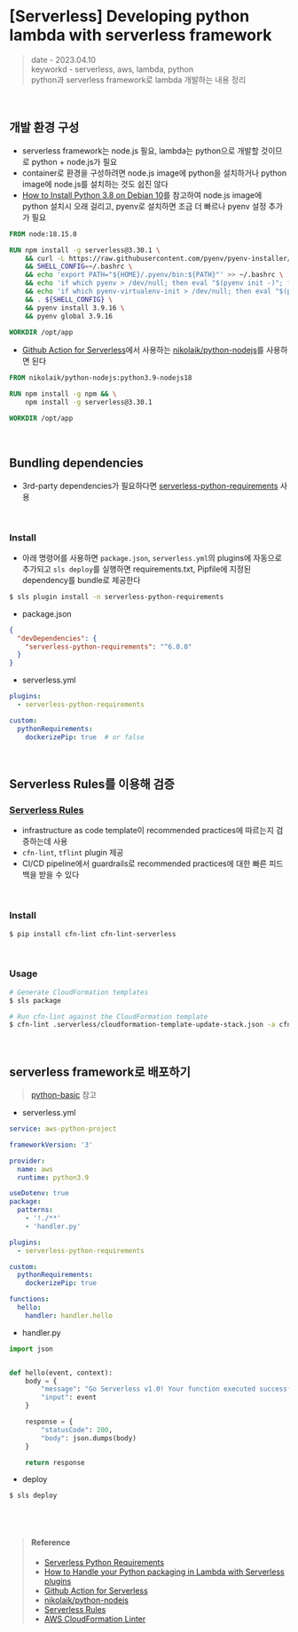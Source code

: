# [Serverless] Developing python lambda with serverless framework
> date - 2023.04.10  
> keyworkd - serverless, aws, lambda, python  
> python과 serverless framework로 lambda 개발하는 내용 정리  

<br>

## 개발 환경 구성
* serverless framework는 node.js 필요, lambda는 python으로 개발할 것이므로 python + node.js가 필요
* container로 환경을 구성하려면 node.js image에 python을 설치하거나 python image에 node.js를 설치하는 것도 쉽진 않다
* [How to Install Python 3.8 on Debian 10](https://linuxize.com/post/how-to-install-python-3-8-on-debian-10)를 참고하여 node.js image에 python 설치시 오래 걸리고, pyenv로 설치하면 조금 더 빠르나 pyenv 설정 추가가 필요
```dockerfile
FROM node:18.15.0

RUN npm install -g serverless@3.30.1 \
    && curl -L https://raw.githubusercontent.com/pyenv/pyenv-installer/master/bin/pyenv-installer | bash \
    && SHELL_CONFIG=~/.bashrc \
    && echo 'export PATH="${HOME}/.pyenv/bin:${PATH}"' >> ~/.bashrc \
    && echo 'if which pyenv > /dev/null; then eval "$(pyenv init -)"; fi'  >> ${SHELL_CONFIG} \
    && echo 'if which pyenv-virtualenv-init > /dev/null; then eval "$(pyenv virtualenv-init -)"; fi' >> ${SHELL_CONFIG} \
    && . ${SHELL_CONFIG} \
    && pyenv install 3.9.16 \
    && pyenv global 3.9.16

WORKDIR /opt/app
```

* [Github Action for Serverless](https://github.com/serverless/github-action)에서 사용하는 [nikolaik/python-nodejs](https://hub.docker.com/r/nikolaik/python-nodejs)를 사용하면 된다
```dockerfile
FROM nikolaik/python-nodejs:python3.9-nodejs18

RUN npm install -g npm && \
    npm install -g serverless@3.30.1

WORKDIR /opt/app
```


<br>

## Bundling dependencies
* 3rd-party dependencies가 필요하다면 [serverless-python-requirements](https://github.com/serverless/serverless-python-requirements) 사용

<br>

### Install
* 아래 명령어를 사용하면 `package.json`, `serverless.yml`의 plugins에 자동으로 추가되고 `sls deploy`를 실행하면 requirements.txt, Pipfile에 지정된 dependency를 bundle로 제공한다
```sh
$ sls plugin install -n serverless-python-requirements
```

* package.json
```json
{
  "devDependencies": {
    "serverless-python-requirements": "^6.0.0"
  }
}
```

* serverless.yml
```yaml
plugins:
  - serverless-python-requirements

custom:
  pythonRequirements:
    dockerizePip: true  # or false
```


<br>

## Serverless Rules를 이용해 검증

### [Serverless Rules](https://github.com/awslabs/serverless-rules)
* infrastructure as code template이 recommended practices에 따르는지 검증하는데 사용
* `cfn-lint`, `tflint` plugin 제공
* CI/CD pipeline에서 guardrails로 recommended practices에 대한 빠른 피드백을 받을 수 있다

<br>

### Install
```sh
$ pip install cfn-lint cfn-lint-serverless
```

<br>

### Usage
```sh
# Generate CloudFormation templates
$ sls package

# Run cfn-lint against the CloudFormation template
$ cfn-lint .serverless/cloudformation-template-update-stack.json -a cfn_lint_serverless.rules
```


<br>

## serverless framework로 배포하기
> [python-basic](https://github.com/opklnm102/serverless-docker/tree/main/example/python-basic) 참고

* serverless.yml
```yaml
service: aws-python-project

frameworkVersion: '3'

provider:
  name: aws
  runtime: python3.9

useDotenv: true
package:
  patterns:
    - '!./**'
    - 'handler.py'

plugins:
  - serverless-python-requirements

custom:
  pythonRequirements:
    dockerizePip: true

functions:
  hello:
    handler: handler.hello
```

* handler.py
```py
import json


def hello(event, context):
    body = {
        "message": "Go Serverless v1.0! Your function executed successfully!",
        "input": event
    }

    response = {
        "statusCode": 200,
        "body": json.dumps(body)
    }

    return response
```

* deploy
```sh
$ sls deploy
```


<br><br>

> #### Reference
> * [Serverless Python Requirements](https://github.com/serverless/serverless-python-requirements)
> * [How to Handle your Python packaging in Lambda with Serverless plugins](https://www.serverless.com/blog/serverless-python-packaging)
> * [Github Action for Serverless](https://github.com/serverless/github-action)
> * [nikolaik/python-nodejs](https://hub.docker.com/r/nikolaik/python-nodejs)
> * [Serverless Rules](https://github.com/awslabs/serverless-rules)
> * [AWS CloudFormation Linter](https://github.com/aws-cloudformation/cfn-lint)
